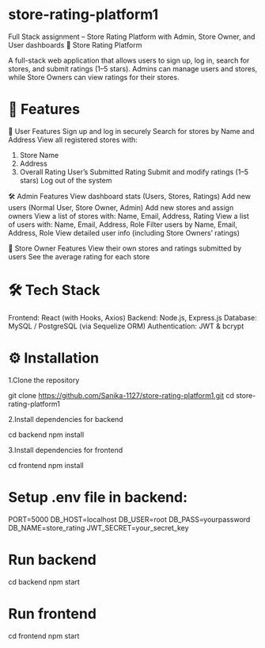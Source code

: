 # store-rating-platform1
Full Stack assignment – Store Rating Platform with Admin, Store Owner, and User dashboards
🏬 Store Rating Platform

A full-stack web application that allows users to sign up, log in, search for stores, and submit ratings (1–5 stars). Admins can manage users and stores, while Store Owners can view ratings for their stores.

# 🚀 Features
👤 User Features
Sign up and log in securely
Search for stores by Name and Address
View all registered stores with:
1. Store Name
2. Address
3. Overall Rating
User’s Submitted Rating
Submit and modify ratings (1–5 stars)
Log out of the system

🛠 Admin Features
View dashboard stats (Users, Stores, Ratings)
Add new users (Normal User, Store Owner, Admin)
Add new stores and assign owners
View a list of stores with: Name, Email, Address, Rating
View a list of users with: Name, Email, Address, Role
Filter users by Name, Email, Address, Role
View detailed user info (including Store Owners’ ratings)

🏪 Store Owner Features
View their own stores and ratings submitted by users
See the average rating for each store

# 🛠 Tech Stack
Frontend: React (with Hooks, Axios)
Backend: Node.js, Express.js
Database: MySQL / PostgreSQL (via Sequelize ORM)
Authentication: JWT & bcrypt

# ⚙️ Installation

1.Clone the repository

git clone https://github.com/Sanika-1127/store-rating-platform1.git
cd store-rating-platform1

2.Install dependencies for backend

cd backend
npm install

3.Install dependencies for frontend

cd frontend
npm install


# Setup .env file in backend:

PORT=5000
DB_HOST=localhost
DB_USER=root
DB_PASS=yourpassword
DB_NAME=store_rating
JWT_SECRET=your_secret_key

# Run backend
cd backend
npm start

# Run frontend
cd frontend
npm start

